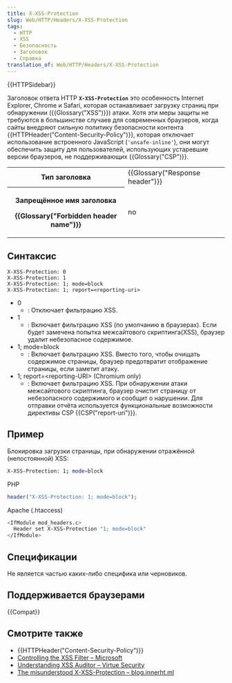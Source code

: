 ```yaml
---
title: X-XSS-Protection
slug: Web/HTTP/Headers/X-XSS-Protection
tags:
  - HTTP
  - XSS
  - Безопасность
  - Заголовок
  - Справка
translation_of: Web/HTTP/Headers/X-XSS-Protection
---
```


{{HTTPSidebar}}

Заголовок ответа HTTP **`X-XSS-Protection`** это особенность Internet Explorer, Chrome и Safari, которая останавливает загрузку страниц при обнаружении ({{Glossary("XSS")}}) атаки. Хотя эти меры защиты не требуются в большинстве случаев для современных браузеров, когда сайты внедряют сильную политику безопасности контента {{HTTPHeader("Content-Security-Policy")}}, которая отключает использование встроенного JavaScript (`'unsafe-inline'`), они могут обеспечить защиту для пользователей, использующих устаревшие версии браузеров, не поддерживающих {{Glossary("CSP")}}.

<table class="properties">
  <tbody>
    <tr>
      <th scope="row">Тип заголовка</th>
      <td>{{Glossary("Response header")}}</td>
    </tr>
    <tr>
      <th scope="row">
        <p>Запрещённое имя заголовка</p>
        <p>{{Glossary("Forbidden header name")}}</p>
      </th>
      <td>no</td>
    </tr>
  </tbody>
</table>

## Синтаксис

```
X-XSS-Protection: 0
X-XSS-Protection: 1
X-XSS-Protection: 1; mode=block
X-XSS-Protection: 1; report=<reporting-uri>
```

- 0
  - : Отключает фильтрацию XSS.
- 1
  - : Включает фильтрацию XSS (по умолчанию в браузерах). Если будет замечена попытка межсайтового скриптинга(XSS), браузер удалит небезопасное содержимое.
- 1; mode=block
  - : Включает фильтрацию XSS. Вместо того, чтобы очищать содержимое страницы, браузер предотвратит отображение страницы, если заметит атаку.
- 1; report=\<reporting-URI> (Chromium only)
  - : Включает фильтрацию XSS. При обнаружении атаки межсайтового скриптинга, браузер очистит страницу от небезопасного содержимого и сообщит о нарушении. Для отправки отчёта используется функциональные возможности директивы CSP {{CSP("report-uri")}}.

## Пример

Блокировка загрузки страницы, при обнаружении отражённой (непостоянной) XSS:

```bash
X-XSS-Protection: 1; mode=block
```

PHP

```php
header("X-XSS-Protection: 1; mode=block");
```

Apache (.htaccess)

```bash
<IfModule mod_headers.c>
  Header set X-XSS-Protection "1; mode=block"
</IfModule>
```

## Спецификации

Не является частью каких-либо специфика или черновиков.

## Поддерживается браузерами

{{Compat}}

## Смотрите также

- {{HTTPHeader("Content-Security-Policy")}}
- [Controlling the XSS Filter – Microsoft](https://blogs.msdn.microsoft.com/ieinternals/2011/01/31/controlling-the-xss-filter/)
- [Understanding XSS Auditor – Virtue Security](https://www.virtuesecurity.com/blog/understanding-xss-auditor/)
- [The misunderstood X-XSS-Protection – blog.innerht.ml](http://blog.innerht.ml/the-misunderstood-x-xss-protection/)

